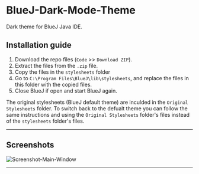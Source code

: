 # BlueJ-Dark-Mode-Theme
Dark theme for BlueJ Java IDE.

Installation guide
-----------------------------------------------------------------------------------------------

1. Download the repo files  (```Code``` >> ```Download ZIP```).
2. Extract the files from the ```.zip``` file.
3. Copy the files in the ```stylesheets``` folder
4. Go to ```C:\Program Files\BlueJ\lib\stylesheets```, and replace the files in this folder with the copied files.
5. Close BlueJ if open and start BlueJ again.

The original stylesheets (BlueJ default theme) are inculded in the ```Original Stylesheets``` folder. 
To switch back to the defualt theme you can follow the same instructions and using the ```Original Stylesheets``` folder's files instead of the ```stylesheets``` folder's files.

-----------------------------------------------------------------------------------------------

Screenshots
-----------------------------------------------------------------------------------------------

![Screenshot-Main-Window](https://link.com/picture.png)

-----------------------------------------------------------------------------------------------
